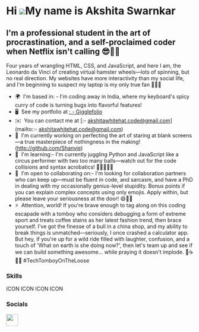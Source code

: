 Hi ![](https://user-images.githubusercontent.com/18350557/176309783-0785949b-9127-417c-8b55-ab5a4333674e.gif)My name is Akshita Swarnkar
========================================================================================================================================

I'm a professional student in the art of procrastination, and a self-proclaimed coder when Netflix isn't calling 😎👩‍💻
------------------------------------------------------------------------------------------------------------------------

Four years of wrangling HTML, CSS, and JavaScript, and here I am, the Leonardo da Vinci of creating virtual hamster wheels—lots of spinning, but no real direction. My websites have more interactivity than my social life, and I'm beginning to suspect my laptop is my only true fan 👩🏽‍💻

* 🌍  I'm based in: - I'm coding away in India, where my keyboard's spicy curry of code is turning bugs into flavorful features!
* 🖥️  See my portfolio at [: - Gigglefolio](http://portfolio-website-2022-five.vercel.app/)
* ✉️  You can contact me at [:- akshitawhitehat.code@gmail.com](mailto::- akshitawhitehat.code@gmail.com)
* 🚀  I'm currently working on perfecting the art of staring at blank screens—a true masterpiece of nothingness in the making! (http://github.com/Shanvie)
* 🧠  I'm learning:- I'm currently juggling Python and JavaScript like a circus performer with two too many balls—watch out for the code collisions and syntax acrobatics! 🎪🐍💥🤹‍♀️
* 🤝  I'm open to collaborating on:- I'm looking for collaboration partners who can keep up—must be fluent in code, and sarcasm, and have a PhD in dealing with my occasionally genius-level stupidity. Bonus points if you can explain complex concepts using only emojis. Apply within, but please leave your seriousness at the door! 😄🤖🤪
* ⚡  Attention, world! If you're brave enough to tag along on this coding escapade with a tomboy who considers debugging a form of extreme sport and treats coffee stains as her latest fashion trend, then brace yourself. I've got the finesse of a bull in a china shop, and my ability to break things is unmatched—seriously, I once crashed a calculator app. But hey, if you're up for a wild ride filled with laughter, confusion, and a touch of 'What on earth is she doing now?', then let's team up and see if we can build something awesome... while praying it doesn't implode. 🎢☕️🤷‍♀️ #TechTomboyOnTheLoose

### Skills


<p align="left">
ICON ICON ICON ICON
</p>


### Socials

<p align="left"> <a href="https://www.github.com/Shanive" target="_blank" rel="noreferrer"> <picture> <source media="(prefers-color-scheme: dark)" srcset="https://raw.githubusercontent.com/danielcranney/readme-generator/main/public/icons/socials/github-dark.svg" /> <source media="(prefers-color-scheme: light)" srcset="https://raw.githubusercontent.com/danielcranney/readme-generator/main/public/icons/socials/github.svg" /> <img src="https://raw.githubusercontent.com/danielcranney/readme-generator/main/public/icons/socials/github.svg" width="32" height="32" /> </picture> </a></p>
